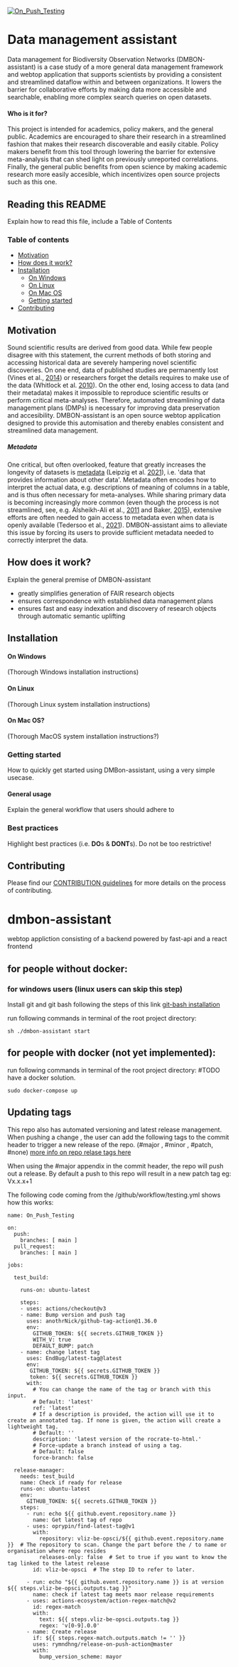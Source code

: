 <!--
    This file is intended to provide useful start-page content - as all README.md files should provide!
-->

[![On_Push_Testing](https://github.com/vliz-be-opsci/dmbon-assistant/actions/workflows/buld_test_and_auto_tag_release.yml/badge.svg?branch=main)](https://github.com/vliz-be-opsci/dmbon-assistant/actions/workflows/buld_test_and_auto_tag_release.yml)

# Data management assistant
Data management for Biodiversity Observation Networks (DMBON-assistant) is a case study of a more general data management framework and webtop application that supports scientists by providing a consistent and streamlined dataflow within and between organizations. 
It lowers the barrier for collaborative efforts by making data more accessible and searchable, enabling more complex search queries on open datasets.

[//]: <> (CLEARLY EXPLAIN WHO THIS PROJECT IS FOR)
#### Who is it for?
This project is intended for academics, policy makers, and the general public. 
Academics are encouraged to share their research in a streamlined fashion that makes their research discoverable and easily citable.
Policy makers benefit from this tool through lowering the barrier for extensive meta-analysis that can shed light on previously unreported correlations. 
Finally, the general public benefits from open science by making academic research more easily accesible, which incentivizes open source projects such as this one.

[//]: <> (EXPLAIN HOW TO READ THIS DOCUMENT)
## Reading this README
Explain how to read this file, include a Table of Contents 

### Table of contents

- [Motivation](#motivation)
- [How does it work?](#how-does-it-work)
- [Installation](#installation)
  - [On Windows](#on-windows)
  - [On Linux](#on-linus)
  - [On Mac OS](#on-mac-os)
  - [Getting started](#getting-started)
- [Contributing](#contributing)


## Motivation
Sound scientific results are derived from good data. While few people disagree with this statement, the current methods of both storing and accessing historical data are severely hampering novel scientific discoveries. 
On one end, data of published studies are permanently lost (Vines et al., [2014](https://doi.org/10.1016/j.cub.2013.11.014)) or researchers forget the details requires to make use of the data (Whitlock et al. [2010](https://doi.org/10.1086/650340)).
On the other end, losing access to data (and their metadata) makes it impossible to reproduce scientific results or perform critical meta-analyses.
Therefore, automated streamlining of data management plans (DMPs) is necessary for improving data preservation and accesibility.
DMBON-assistant is an open source webtop application designed to provide this automisation and thereby enables consistent and streamlined data management.

##### Metadata 
One critical, but often overlooked, feature that greatly increases the longevity of datasets is [metadata](https://en.wikipedia.org/wiki/Metadata) (Leipzig et al. [2021](https://doi.org/10.1016/j.patter.2021.100322)), i.e. 'data that provides information about other data'. 
Metadata often encodes how to interpret the actual data, e.g. descriptions of meaning of columns in a table, and is thus often necessary for meta-analyses.
While sharing primary data is becoming increasingly more common (even though the process is not streamlined, see, e.g. Alsheikh-Ali et al., [2011](https://doi.org/10.1371/journal.pone.0024357) and Baker, [2015](https://doi.org/10.1038/533452a)), extensive efforts are often needed to gain access to metadata even when data is openly available (Tedersoo et al., [2021](https://doi.org/10.1038/s41597-021-00981-0)).
DMBON-assistant aims to alleviate this issue by forcing its users to provide sufficient metadata needed to correctly interpret the data.

[//]: <> (PROVIDE A GENERAL OVERVIEW OF HOW THE TOOL FUNCTION)
## How does it work?
Explain the general premise of DMBON-assistant

- greatly simplifies generation of FAIR research objects 
- ensures correspondence with established data management plans
- ensures fast and easy indexation and discovery of research objects through automatic semantic uplifting

[//]: <> (INSTALLATION)
## Installation
#### On Windows
(Thorough Windows installation instructions)
#### On Linux
(Thorough Linux system installation instructions)
#### On Mac OS?
(Thorough MacOS system installation instructions?)

### Getting started
How to quickly get started using DMBon-assistant, using a very simple usecase.

#### General usage
Explain the general workflow that users should adhere to

### Best practices
Highlight best practices (i.e. **DO**s & **DONT**s). Do not be too restrictive!

[//]: <> (HOW TO CONTRIBUTE)
## Contributing
Please find our [CONTRIBUTION guidelines](CONTRIBUTING.md) for more details on the process of contributing.


# dmbon-assistant
webtop appliction consisting of a backend powered by fast-api and a react frontend

## for people without docker:

### for windows users (linux users can skip this step)
Install git and git bash following the steps of this link
 [ git-bash installation ](https://www.stanleyulili.com/git/how-to-install-git-bash-on-windows/)

run following commands in terminal of the root project directory:
```
sh ./dmbon-assistant start
```

## for people with docker (not yet implemented):
run following commands in terminal of the root project directory:
#TODO have a docker solution. 
```
sudo docker-compose up
```

## Updating tags

This repo also has automated versioning and latest release management.
When pushing a change , the user can add the following tags to the commit header to trigger a new release of the repo. (#major , #minor , #patch, #none)
[more info on repo relase tags here](https://github.com/marketplace/actions/github-tag-bump)

When using the #major appendix in the commit header, the repo will push out a release.
By default a push to this repo will result in a new patch tag eg: Vx.x.x+1

The following code coming from the /github/workflow/testing.yml shows how this works:

```  
name: On_Push_Testing

on:
  push:
    branches: [ main ]
  pull_request:
    branches: [ main ]

jobs:

  test_build:

    runs-on: ubuntu-latest

    steps:
    - uses: actions/checkout@v3
    - name: Bump version and push tag
      uses: anothrNick/github-tag-action@1.36.0
      env:
        GITHUB_TOKEN: ${{ secrets.GITHUB_TOKEN }}
        WITH_V: true
        DEFAULT_BUMP: patch
    - name: change latest tag
      uses: EndBug/latest-tag@latest
      env:
       GITHUB_TOKEN: ${{ secrets.GITHUB_TOKEN }}
       token: ${{ secrets.GITHUB_TOKEN }}
      with:
        # You can change the name of the tag or branch with this input.
        # Default: 'latest'
        ref: 'latest'
        # If a description is provided, the action will use it to create an annotated tag. If none is given, the action will create a lightweight tag.
        # Default: ''
        description: 'latest version of the rocrate-to-html.' 
        # Force-update a branch instead of using a tag.
        # Default: false
        force-branch: false
          
  release-manager:
    needs: test_build 
    name: Check if ready for release
    runs-on: ubuntu-latest
    env:
      GITHUB_TOKEN: ${{ secrets.GITHUB_TOKEN }}
    steps:
      - run: echo ${{ github.event.repository.name }}
        name: Get latest tag of repo 
      - uses: oprypin/find-latest-tag@v1
        with:
          repository: vliz-be-opsci/${{ github.event.repository.name }}  # The repository to scan. Change the part before the / to name or organisation where repo resides
          releases-only: false  # Set to true if you want to know the tag linked to the latest release
        id: vliz-be-opsci  # The step ID to refer to later.

      - run: echo "${{ github.event.repository.name }} is at version ${{ steps.vliz-be-opsci.outputs.tag }}"
        name: check if latest tag meets maor release requirements
      - uses: actions-ecosystem/action-regex-match@v2
        id: regex-match
        with:
          text: ${{ steps.vliz-be-opsci.outputs.tag }}
          regex: 'v[0-9].0.0'
      - name: Create release
        if: ${{ steps.regex-match.outputs.match != '' }}
        uses: rymndhng/release-on-push-action@master
        with:
          bump_version_scheme: mayor
```
